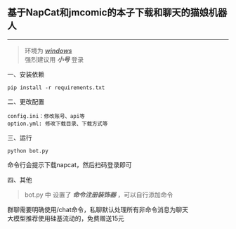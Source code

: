 ## 基于NapCat和jmcomic的本子下载和聊天的猫娘机器人

---
>环境为 <u>___windows___</u>  
>强烈建议用 ___小号___ 登录

一、安装依赖
```
pip install -r requirements.txt
```
二、更改配置
```
config.ini：修改账号、api等
option.yml: 修改下载目录、下载方式等
```
三、运行
```
python bot.py
```
命令行会提示下载napcat，然后扫码登录即可

四、其他
>bot.py 中 设置了 ___命令注册装饰器___ ，可以自行添加命令  

群聊需要明确使用/chat命令，私聊默认处理所有非命令消息为聊天  
大模型推荐使用硅基流动的，免费赠送15元